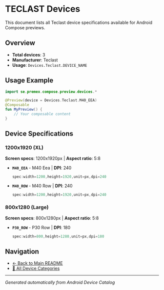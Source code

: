 # TECLAST Devices

This document lists all Teclast device specifications available for Android Compose previews.

## Overview

- **Total devices**: 3
- **Manufacturer**: Teclast
- **Usage**: `Devices.Teclast.DEVICE_NAME`

## Usage Example

```kotlin
import se.premex.compose.preview.devices.*

@Preview(device = Devices.Teclast.M40_EEA)
@Composable
fun MyPreview() {
    // Your composable content
}
```

## Device Specifications

### 1200x1920 (XL)

**Screen specs**: 1200x1920px | **Aspect ratio**: 5:8

- **`M40_EEA`** - M40 Eea | **DPI**: 240
  ```kotlin
  spec:width=1200,height=1920,unit=px,dpi=240
  ```

- **`M40_ROW`** - M40 Row | **DPI**: 240
  ```kotlin
  spec:width=1200,height=1920,unit=px,dpi=240
  ```

### 800x1280 (Large)

**Screen specs**: 800x1280px | **Aspect ratio**: 5:8

- **`P30_ROW`** - P30 Row | **DPI**: 180
  ```kotlin
  spec:width=800,height=1280,unit=px,dpi=180
  ```

## Navigation

- [← Back to Main README](../../README.md)
- [📱 All Device Categories](../README.md)

---
*Generated automatically from Android Device Catalog*
